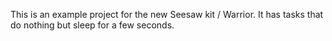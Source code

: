 This is an example project for the new Seesaw kit / Warrior. It has tasks that do nothing but sleep for a few seconds.
